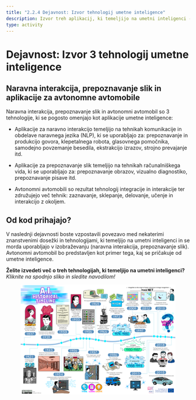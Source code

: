 ```yaml
---
title: "2.2.4 Dejavnost: Izvor tehnologij umetne inteligence"
description: Izvor treh aplikacij, ki temeljijo na umetni inteligenci - naravna interakcija, prepoznavanje slik in avtonomni avtomobil.
type: activity
---
```


# Dejavnost: Izvor 3 tehnologij umetne inteligence

## Naravna interakcija, prepoznavanje slik in aplikacije za avtonomne avtomobile

Naravna interakcija, prepoznavanje slik in avtonomni avtomobil so 3 tehnologije, ki se pogosto omenjajo kot aplikacije umetne inteligence:

- Aplikacije za naravno interakcijo temeljijo na tehnikah komunikacije in obdelave naravnega jezika (NLP), ki se uporabljajo za: prepoznavanje in produkcijo govora, klepetalnega robota, glasovnega pomočnika, samodejno povzemanje besedila, ekstrakcijo izrazov, strojno prevajanje itd.

- Aplikacije za prepoznavanje slik temeljijo na tehnikah računalniškega vida, ki se uporabljajo za: prepoznavanje obrazov, vizualno diagnostiko, prepoznavanje pisave itd.

- Avtonomni avtomobili so rezultat tehnologij integracije in interakcije ter združujejo več tehnik: zaznavanje, sklepanje, delovanje, učenje in interakcijo z okoljem.

## Od kod prihajajo?

V naslednji dejavnosti boste vzpostavili povezavo med nekaterimi znanstvenimi dosežki in tehnologijami, ki temeljijo na umetni inteligenci in se morda uporabljajo v izobraževanju (naravna interakcija, prepoznavanje slik). Avtonomni avtomobil bo predstavljen kot primer tega, kaj se pričakuje od umetne inteligence.

**Želite izvedeti več o treh tehnologijah, ki temeljijo na umetni inteligenci?**  
_Kliknite na spodnjo sliko in sledite navodilom!_

<a href="2-2-4-Activity-Discover-AI-innovations/2-2-4-Origin-of-AI-innovations.html" target="_blank"><figure>
  <img src="Images/AI-historical-timeline.png" alt="Image of AI history" />
</figure></a>
